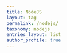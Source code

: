 ```yaml
---
title: NodeJS
layout: tag
permalink: /nodejs/
taxonomy: nodejs
entries_layout: list
author_profile: true
---
```


